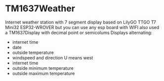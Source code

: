 # TM1637Weather
Internet weather station with 7 segment display
based on LilyGO TTGO T7 Mini32 ESP32-WROVER 
but you can use any esp board with WIFI
also used a TM1637Display with decimal point or semicolums
Displays alternating:
- internet time
- date
- outside temperature
- windspeed and direction U means west
- internet time
- outside minimum temperature
- outside maximum temperature

